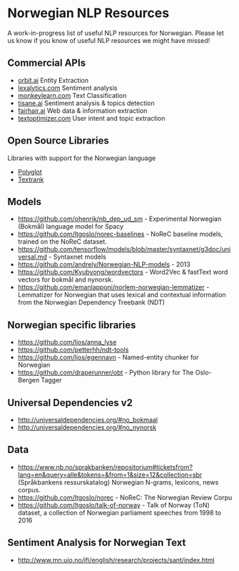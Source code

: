 # Norwegian NLP Resources
A work-in-progress list of useful NLP resources for Norwegian.
Please let us know if you know of useful NLP resources we might have missed!

## Commercial APIs
* [orbit.ai](http://orbit.ai)
  Entity Extraction
* [lexalytics.com](https://www.lexalytics.com/)
  Sentiment analysis
* [monkeylearn.com](http://monkeylearn.com/)
  Text Classification
* [tisane.ai](http://tisane.ai/)
  Sentiment analysis & topics detection
* [fairhair.ai](https://fairhair.ai/)
  Web data & information extraction
* [textoptimizer.com](https://textoptimizer.com/m)
  User intent and topic extraction


## Open Source Libraries
Libraries with support for the Norwegian language
* [Polyglot](https://github.com/aboSamoor/polyglot)
* [Textrank](https://github.com/summanlp/textrank)

## Models 
* https://github.com/ohenrik/nb_dep_ud_sm - Experimental Norwegian (Bokmål) language model for Spacy
* https://github.com/ltgoslo/norec-baselines - NoReC baseline models, trained on the NoReC dataset.
* https://github.com/tensorflow/models/blob/master/syntaxnet/g3doc/universal.md - Syntaxnet models
* https://github.com/andrely/Norwegian-NLP-models - 2013
* https://github.com/Kyubyong/wordvectors - Word2Vec & fastText word vectors for bokmål and nynorsk.
* https://github.com/emanlapponi/norlem-norwegian-lemmatizer - Lemmatizer for Norwegian that uses lexical and contextual information from the Norwegian Dependency Treebank (NDT)

## Norwegian specific libraries
* <https://github.com/ljos/anna_lyse>
* <https://github.com/petterhh/ndt-tools>
* <https://github.com/ljos/egennavn> - Named-entity chunker for Norwegian 
* https://github.com/draperunner/obt -  Python library for The Oslo-Bergen Tagger

## Universal Dependencies v2
* http://universaldependencies.org/#no_bokmaal
* http://universaldependencies.org/#no_nynorsk

## Data
* https://www.nb.no/sprakbanken/repositorium#ticketsfrom?lang=en&query=alle&tokens=&from=1&size=12&collection=sbr (Språkbankens ressurskatalog)
  Norwegian N-grams, lexicons, news corpus.
* https://github.com/ltgoslo/norec - NoReC: The Norwegian Review Corpu
* https://github.com/ltgoslo/talk-of-norway -  Talk of Norway (ToN) dataset, a collection of Norwegian parliament speeches from 1998 to 2016



## Sentiment Analysis for Norwegian Text
 * http://www.mn.uio.no/ifi/english/research/projects/sant/index.html
 
